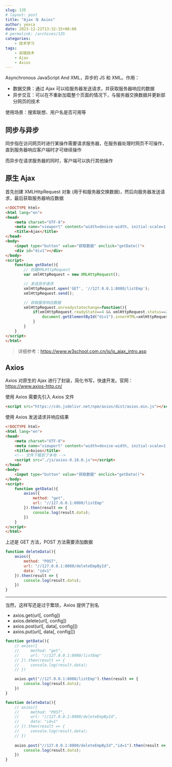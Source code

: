 ```yaml
---
slug: 135
# layout: post
title: "Ajax 与 Axios"
author: yexca
date: 2023-12-21T13:32:15+08:00
# permalink: /archives/135
categories:
    - 技术学习
tags:
    - 前端技术
    - Ajax
    - Axios
---
```


Asynchronous JavaScript And XML，异步的 JS 和 XML。作用：

* 数据交换：通过 Ajax 可以给服务器发送请求，并获取服务器响应的数据
* 异步交互：可以在不重新加载整个页面的情况下，与服务器交换数据并更新部分网页的技术

使用场景：搜索联想、用户名是否可用等

## 同步与异步

同步指在访问网页时进行某操作需要请求服务器，在服务器处理时网页不可操作，直到服务器响应客户端时才可继续操作

而异步在请求服务器的同时，客户端可以执行其他操作

## 原生 Ajax

首先创建 XMLHttpRequest 对象 (用于和服务器交换数据)，然后向服务器发送请求，最后获取服务器响应数据

```html
<!DOCTYPE html>
<html lang="en">
<head>
    <meta charset="UTF-8">
    <meta name="viewport" content="width=device-width, initial-scale=1.0">
    <title>Ajax</title>
</head>
<body>
    <input type="button" value="获取数据" onclick="getDate()">
    <div id="div1"></div>
</body>
<script>
    function getDate(){
        // 创建XMLHttpRequest
        var xmlHttpRequest = new XMLHttpRequest();

        // 发送异步请求
        xmlHttpRequest.open('GET', '//127.0.0.1:8080/listEmp');
        xmlHttpRequest.send();

        // 获取服务响应数据
        xmlHttpRequest.onreadystatechange=function(){
            if(xmlHttpRequest.readyState==4 && xmlHttpRequest.status==200){
                document.getElementById("div1").innerHTML=xmlHttpRequest.responseText;
            }
        }
    }
</script>
</html>
```

> 详细参考：<https://www.w3school.com.cn/js/js_ajax_intro.asp>

## Axios

Axios 对原生的 Ajax 进行了封装，简化书写，快速开发。官网：<https://www.axios-http.cn/>

使用 Axios 需要先引入 Axios 文件

```html
<script src="https://cdn.jsdelivr.net/npm/axios/dist/axios.min.js"></script>
```

使用 Axios 发送请求并响应结果

```html
<!DOCTYPE html>
<html lang="en">
<head>
    <meta charset="UTF-8">
    <meta name="viewport" content="width=device-width, initial-scale=1.0">
    <title>Axios</title>
    <!-- 文件下载到了本地 -->
    <script src="./js/axios-0.18.0.js"></script>
</head>
<body>
    <input type="button" value="获取数据" onclick="getData()">
</body>
<script>
    function getData(){
        axios({
            method: "get",
            url: "//127.0.0.1:8080/listEmp"
        }).then(result => {
            console.log(result.data);
        })
    }
</script>
</html>
```

上述是 GET 方法，POST 方法需要添加数据

```javascript
function deleteData(){
    axios({
        method: "POST",
        url: "//127.0.0.1:8080/deleteEmpById",
        data: "id=1"
    }).then(result => {
        console.log(result.data);
    })
}
```

---

当然，这样写还是过于繁琐，Axios 提供了别名

* axios.get(url[, config])
* axios.delete(url[, config])
* axios.post(url[, data[, config]])
* axios.put(url[, data[, config]])

```javascript
function getData(){
    // axios({
    //     method: "get",
    //     url: "//127.0.0.1:8080/listEmp"
    // }).then(result => {
    //     console.log(result.data);
    // })

    axios.get("//127.0.0.1:8080/listEmp").then(result => {
        console.log(result.data);
    })
}

function deleteData(){
    // axios({
    //     method: "POST",
    //     url: "//127.0.0.1:8080/deleteEmpById",
    //     data: "id=1"
    // }).then(result => {
    //     console.log(result.data);
    // })
    
    axios.post("//127.0.0.1:8080/deleteEmpById","id=1").then(result => {
        console.log(result.data);
    })
}
```

